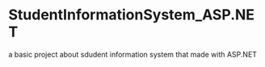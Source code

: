 # StudentInformationSystem_ASP.NET
a basic project about sdudent information system that made with ASP.NET
